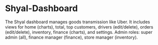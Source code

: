 # Shyal-Dashboard
The Shyal dashboard manages goods transmission like Uber. It includes views for home (charts), total, top customers, drivers (edit/delete), orders (edit/delete), inventory, finance (charts), and settings. Admin roles: super admin (all), finance manager (finance), store manager (inventory).
